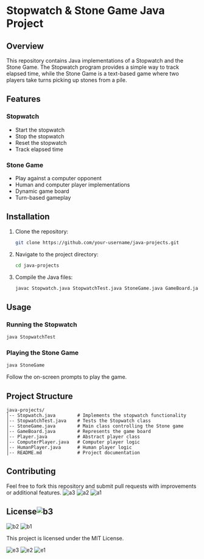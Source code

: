 # Stopwatch & Stone Game Java Project

## Overview
This repository contains Java implementations of a Stopwatch and the Stone Game. The Stopwatch program provides a simple way to track elapsed time, while the Stone Game is a text-based game where two players take turns picking up stones from a pile.

## Features
### Stopwatch
- Start the stopwatch
- Stop the stopwatch
- Reset the stopwatch
- Track elapsed time

### Stone Game
- Play against a computer opponent
- Human and computer player implementations
- Dynamic game board
- Turn-based gameplay

## Installation
1. Clone the repository:
   ```sh
   git clone https://github.com/your-username/java-projects.git
   ```
2. Navigate to the project directory:
   ```sh
   cd java-projects
   ```
3. Compile the Java files:
   ```sh
   javac Stopwatch.java StopwatchTest.java StoneGame.java GameBoard.java Player.java ComputerPlayer.java HumanPlayer.java
   ```

## Usage
### Running the Stopwatch
```sh
java StopwatchTest
```

### Playing the Stone Game
```sh
java StoneGame
```
Follow the on-screen prompts to play the game.

## Project Structure
```
java-projects/
│-- Stopwatch.java        # Implements the stopwatch functionality
│-- StopwatchTest.java    # Tests the Stopwatch class
│-- StoneGame.java        # Main class controlling the Stone game
│-- GameBoard.java        # Represents the game board
│-- Player.java           # Abstract player class
│-- ComputerPlayer.java   # Computer player logic
│-- HumanPlayer.java      # Human player logic
│-- README.md             # Project documentation
```

## Contributing
Feel free to fork this repository and submit pull requests with improvements or additional features.
![a3](https://github.com/user-attachments/assets/87770296-0989-4d52-8d31-9678f4b89e03)
![a2](https://github.com/user-attachments/assets/ee6a4d17-e943-44b6-bbcf-10e9ee07517d)
![a1](https://github.com/user-attachments/assets/10388d65-ef71-4226-a1a5-1dc3e4e8219e)

## License![b3](https://github.com/user-attachments/assets/995d87b6-3807-416c-96e8-15a50f627153)
![b2](https://github.com/user-attachments/assets/482e1a7d-217c-42b4-8892-0ece7908a837)
![b1](https://github.com/user-attachments/assets/b3cb62bd-763b-46b3-aae0-f1e743c78ad4)

This project is licensed under the MIT License.

![e3](https://github.com/user-attachments/assets/11af5fdb-935f-4842-a0ff-ec4c4a099009)
![e2](https://github.com/user-attachments/assets/c9d6248c-cd7f-438f-afd3-e6124290f871)
![e1](https://github.com/user-attachments/assets/37e55159-1c70-4030-bc34-2bf20383d923)
